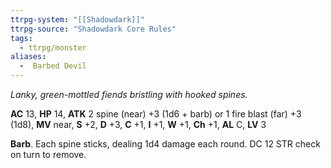 ```yaml
---
ttrpg-system: "[[Shadowdark]]"
ttrpg-source: "Shadowdark Core Rules"
tags:
  - ttrpg/monster
aliases:
  -  Barbed Devil
---
```


_Lanky, green-mottled fiends bristling with hooked spines._

**AC** 13, **HP** 14, **ATK** 2 spine (near) +3 (1d6 + barb) or 1 fire blast (far) +3 (1d8), **MV** near, **S** +2, **D** +3, **C** +1, **I** +1, **W** +1, **Ch** +1, **AL** C, **LV** 3

**Barb**. Each spine sticks, dealing 1d4 damage each round. DC 12 STR check on turn to remove.

